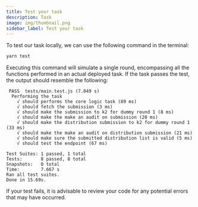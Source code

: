 ```yaml
---
title: Test your task
description: Task
image: img/thumbnail.png
sidebar_label: Test your task
---
```


To test our task locally, we can use the following command in the terminal:

```bash
yarn test
```

Executing this command will simulate a single round, encompassing all the functions performed in an actual deployed task. If the task passes the test, the output should resemble the following:

```
 PASS  tests/main.test.js (7.049 s)
  Performing the task
    √ should performs the core logic task (89 ms)
    √ should fetch the submission (3 ms)
    √ should make the submission to k2 for dummy round 1 (8 ms)
    √ should make the make an audit on submission (20 ms)
    √ should make the distribution submission to k2 for dummy round 1 (33 ms)
    √ should make the make an audit on distribution submission (21 ms)
    √ should make sure the submitted distribution list is valid (5 ms)
    √ should test the endpoint (67 ms)

Test Suites: 1 passed, 1 total
Tests:       8 passed, 8 total
Snapshots:   0 total
Time:        7.667 s
Ran all test suites.
Done in 15.69s.
```

If your test fails, it is advisable to review your code for any potential errors that may have occurred.
